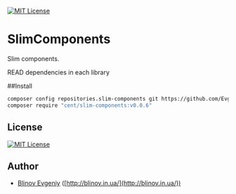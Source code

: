 [![MIT License][license-image]][license-url]

# SlimComponents
Slim components.

READ dependencies in each library

##Install

```sh
composer config repositories.slim-components git https://github.com/EvgeniyBlinov/slim-components
composer require "cent/slim-components:v0.0.6"
```

## License

[![MIT License][license-image]][license-url]

## Author

- [Blinov Evgeniy](mailto:evgeniy_blinov@mail.ru) ([http://blinov.in.ua/](http://blinov.in.ua/))

[license-image]: http://img.shields.io/badge/license-MIT-blue.svg?style=flat
[license-url]: LICENSE
